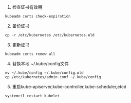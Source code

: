 1. 检查证书有效期
```
kubeadm certs check-expiration
```

2. 备份证书
```
cp -r /etc/kubernetes /etc/kubernetes.old
```

3. 更新证书
```
kubeadm certs renew all
```

4. 替换本地 ~/.kube/config文件
```
mv ~/.kube/config ~/.kube/config.old
cp /etc/kubernetes/admin.conf ~/.kube/config
```

5. 重启kube-apiserver,kube-controller,kube-scheduler,etcd
```
systemctl restart kubelet
```
